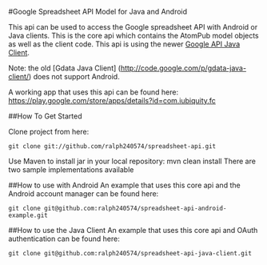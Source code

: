 #Google Spreadsheet API Model for Java and Android

This api can be used to access the Google spreadsheet API with Android or Java clients. This is the core api which contains the AtomPub model objects as well as the client code. This api is using the newer [Google API Java Client](http://code.google.com/p/google-api-java-client/).

Note: the old [Gdata Java Client] (http://code.google.com/p/gdata-java-client/) does not support Android.

A working app that uses this api can be found here: https://play.google.com/store/apps/details?id=com.iubiquity.fc


##How To Get Started

Clone project from here: 

    git clone git://github.com/ralph240574/spreadsheet-api.git

Use Maven to install jar in your local repository: mvn clean install
There are two sample implementations available

##How to use with Android
An example that uses this core api and the Android account manager can be found here:

    git clone git@github.com:ralph240574/spreadsheet-api-android-example.git

##How to use the Java Client
An example that uses this core api and OAuth authentication can be found here: 

    git clone git@github.com:ralph240574/spreadsheet-api-java-client.git




